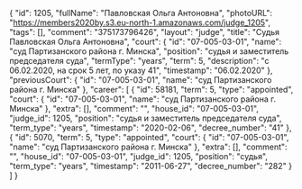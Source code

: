 {
    "id": 1205,
    "fullName": "Павловская Ольга Антоновна",
    "photoURL": "https://members2020by.s3.eu-north-1.amazonaws.com/judge_1205",
    "tags": [],
    "comment": "375173796426",
    "layout": "judge",
    "title": "Судья Павловская Ольга Антоновна",
    "court": {
        "id": "07-005-03-01",
        "name": "суд Партизанского района г. Минска",
        "position": "судья и заместитель председателя суда",
        "termType": "years",
        "term": 5,
        "description": "c 06.02.2020, на срок 5 лет, по указу 41",
        "timestamp": "06.02.2020"
    },
    "previousCourt": {
        "id": "07-005-03-01",
        "name": "суд Партизанского района г. Минска"
    },
    "career": [
        {
            "id": 58181,
            "term": 5,
            "type": "appointed",
            "court": {
                "id": "07-005-03-01",
                "name": "суд Партизанского района г. Минска"
            },
            "extra": [],
            "comment": "",
            "house_id": "07-005-03-01",
            "judge_id": 1205,
            "position": "судья и заместитель председателя суда",
            "term_type": "years",
            "timestamp": "2020-02-06",
            "decree_number": "41"
        },
        {
            "id": 5070,
            "term": 5,
            "type": "appointed",
            "court": {
                "id": "07-005-03-01",
                "name": "суд Партизанского района г. Минска"
            },
            "extra": [],
            "comment": "",
            "house_id": "07-005-03-01",
            "judge_id": 1205,
            "position": "судья",
            "term_type": "years",
            "timestamp": "2011-06-27",
            "decree_number": "282"
        }
    ]
}